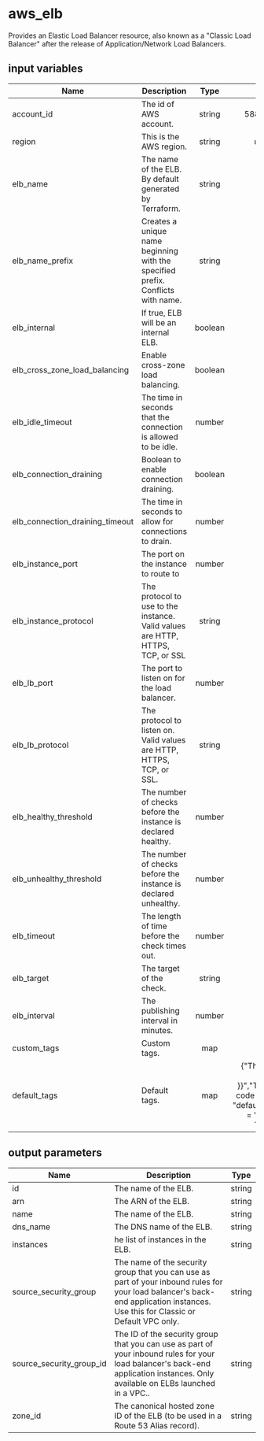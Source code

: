 # aws_elb

Provides an Elastic Load Balancer resource, also known as a "Classic Load Balancer" after the release of Application/Network Load Balancers.

## input variables

| Name | Description | Type | Default | Required |
|------|-------------|:----:|:-----:|:-----:|
|account_id|The id of AWS account.|string|588360414558|Yes|
|region|This is the AWS region.|string|us-west-2|Yes|
|elb_name|The name of the ELB. By default generated by Terraform.|string|{{ name }}|No|
|elb_name_prefix|Creates a unique name beginning with the specified prefix. Conflicts with name.|string|steam-|No|
|elb_internal|If true, ELB will be an internal ELB.|boolean|true|No|
|elb_cross_zone_load_balancing|Enable cross-zone load balancing.|boolean|true|No|
|elb_idle_timeout|The time in seconds that the connection is allowed to be idle.|number|400|No|
|elb_connection_draining|Boolean to enable connection draining.|boolean|true|No|
|elb_connection_draining_timeout|The time in seconds to allow for connections to drain.|number|400|No|
|elb_instance_port|The port on the instance to route to|number||No|
|elb_instance_protocol|The protocol to use to the instance. Valid values are HTTP, HTTPS, TCP, or SSL|string|TCP|No|
|elb_lb_port|The port to listen on for the load balancer.|number||No|
|elb_lb_protocol|The protocol to listen on. Valid values are HTTP, HTTPS, TCP, or SSL.|string|TCP|No|
|elb_healthy_threshold|The number of checks before the instance is declared healthy.|number|2|No|
|elb_unhealthy_threshold|The number of checks before the instance is declared unhealthy.|number|5|No|
|elb_timeout|The length of time before the check times out.|number|3|No|
|elb_target|The target of the check.|string|TCP|No|
|elb_interval|The publishing interval in minutes.|number|30|No|
|custom_tags|Custom tags.|map||No|
|default_tags|Default tags.|map|{"ThubName"= "{{ name }}","ThubCode"= "{{ code }}","ThubEnv"= "default","Description" = "Managed by TerraHub"}|No|

## output parameters

| Name | Description | Type |
|------|-------------|:----:|
|id|The name of the ELB.|string|
|arn|The ARN of the ELB.|string|
|name|The name of the ELB.|string|
|dns_name|The DNS name of the ELB.|string|
|instances|he list of instances in the ELB.|string|
|source_security_group|The name of the security group that you can use as part of your inbound rules for your load balancer's back-end application instances. Use this for Classic or Default VPC only.|string|
|source_security_group_id|The ID of the security group that you can use as part of your inbound rules for your load balancer's back-end application instances. Only available on ELBs launched in a VPC..|string|
|zone_id|The canonical hosted zone ID of the ELB (to be used in a Route 53 Alias record).|string|
